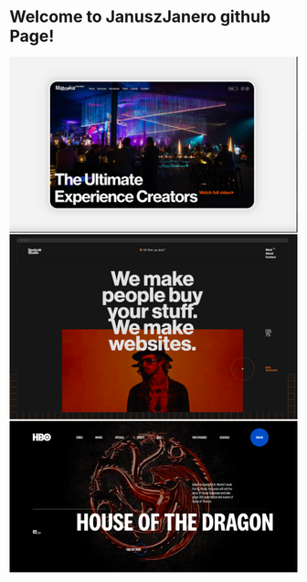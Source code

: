 # Welcome to JanuszJanero github Page!

![Layout1](./screen1.png)
![Layout2](./Screen2.png)
![Layout3](./screen3.png)

